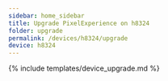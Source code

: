 ```yaml
---
sidebar: home_sidebar
title: Upgrade PixelExperience on h8324
folder: upgrade
permalink: /devices/h8324/upgrade
device: h8324
---
```

{% include templates/device_upgrade.md %}
